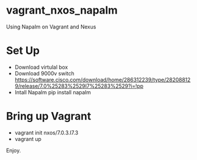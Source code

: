 # vagrant_nxos_napalm
Using Napalm on Vagrant and Nexus

# Set Up

- Download virtulal box
- Download 9000v switch https://software.cisco.com/download/home/286312239/type/282088129/release/7.0%25283%2529I7%25283%2529?i=!pp
- Intall Napalm pip install napalm

# Bring up Vagrant

- vagrant init nxos/7.0.3.I7.3
- vagrant up

Enjoy.

